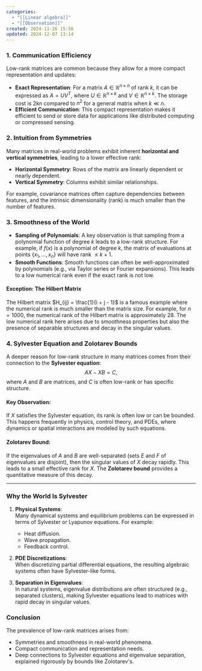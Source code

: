 ```yaml
---
categories:
  - "[[Linear algebra]]"
  - "[[Observation]]"
created: 2024-11-26 15:56
updated: 2024-12-07 13:14
---
```

### **1. Communication Efficiency**
Low-rank matrices are common because they allow for a more compact representation and updates:
- **Exact Representation**: For a matrix $A \in \mathbb{R}^{n \times n}$ of rank $k$, it can be expressed as $A = UV^T$, where $U \in \mathbb{R}^{n \times k}$ and $V \in \mathbb{R}^{n \times k}$. The storage cost is $2kn$ compared to $n^2$ for a general matrix when $k \ll n$.
- **Efficient Communication**: This compact representation makes it efficient to send or store data for applications like distributed computing or compressed sensing.

### **2. Intuition from Symmetries**
Many matrices in real-world problems exhibit inherent **horizontal and vertical symmetries**, leading to a lower effective rank:
- **Horizontal Symmetry**: Rows of the matrix are linearly dependent or nearly dependent.
- **Vertical Symmetry**: Columns exhibit similar relationships.

For example, covariance matrices often capture dependencies between features, and the intrinsic dimensionality (rank) is much smaller than the number of features.

### **3. Smoothness of the World**
- **Sampling of Polynomials**: A key observation is that sampling from a polynomial function of degree $k$ leads to a low-rank structure. For example, if $f(x)$ is a polynomial of degree $k$, the matrix of evaluations at points $\{x_1, \dots, x_n\}$ will have rank $\leq k+1$.
- **Smooth Functions**: Smooth functions can often be well-approximated by polynomials (e.g., via Taylor series or Fourier expansions). This leads to a low numerical rank even if the exact rank is not low.

#### **Exception: The Hilbert Matrix**
The Hilbert matrix $H_{ij} = \frac{1}{i + j - 1}$ is a famous example where the numerical rank is much smaller than the matrix size. For example, for $n = 1000$, the numerical rank of the Hilbert matrix is approximately $28$. The low numerical rank here arises due to smoothness properties but also the presence of separable structures and decay in the singular values.

### **4. Sylvester Equation and Zolotarev Bounds**
A deeper reason for low-rank structure in many matrices comes from their connection to the **Sylvester equation**:
$$
AX - XB = C,
$$
where $A$ and $B$ are matrices, and $C$ is often low-rank or has specific structure.

#### **Key Observation**:
If $X$ satisfies the Sylvester equation, its rank is often low or can be bounded. This happens frequently in physics, control theory, and PDEs, where dynamics or spatial interactions are modeled by such equations.

#### **Zolotarev Bound**:
If the eigenvalues of $A$ and $B$ are well-separated (sets $E$ and $F$ of eigenvalues are disjoint), then the singular values of $X$ decay rapidly. This leads to a small effective rank for $X$. The **Zolotarev bound** provides a quantitative measure of this decay.

---

### **Why the World Is Sylvester**
1. **Physical Systems**:  
   Many dynamical systems and equilibrium problems can be expressed in terms of Sylvester or Lyapunov equations. For example:
   - Heat diffusion.
   - Wave propagation.
   - Feedback control.

2. **PDE Discretizations**:  
   When discretizing partial differential equations, the resulting algebraic systems often have Sylvester-like forms.

3. **Separation in Eigenvalues**:  
   In natural systems, eigenvalue distributions are often structured (e.g., separated clusters), making Sylvester equations lead to matrices with rapid decay in singular values.

### **Conclusion**
The prevalence of low-rank matrices arises from:
- Symmetries and smoothness in real-world phenomena.
- Compact communication and representation needs.
- Deep connections to Sylvester equations and eigenvalue separation, explained rigorously by bounds like Zolotarev's.